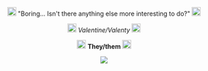 <p align ="center"> <img width="20" height="20" src = "https://wilardo.crd.co/assets/images/gallery02/e4f0ac29_original.gif?v=e670c4e7"> "Boring... Isn't there anything else more interesting to do?" <img width="20" height="20" src = "https://wilardo.crd.co/assets/images/gallery02/e4f0ac29_original.gif?v=e670c4e7"> </p> 
<p align = "center"> <img width="20" height="20" src = "https://gifs.crd.co/assets/images/gallery25/f9ac378d.gif?v=ef433a6f">  <i> Valentine/Valenty </i> <img width="20" height="20" src = "https://gifs.crd.co/assets/images/gallery25/f9ac378d.gif?v=ef433a6f"> </p>
<p align = "center"> <img width="20" height="20" src = "https://gifs.crd.co/assets/images/gallery25/9444077d.gif?v=ef433a6f"> <b> They/them </b> <img width="20" height="20" src = "https://gifs.crd.co/assets/images/gallery25/9444077d.gif?v=ef433a6f"> </p>
<p align = "center"> <img src = "https://i.pinimg.com/564x/58/a3/60/58a360b52b5604d9d701abbba32a16c7.jpg"> </p>


